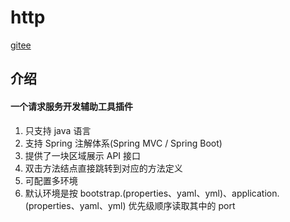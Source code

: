 # http
<a href="https://gitee.com/zhou-sheng1/http">gitee</a> 
## 介绍
#### 一个请求服务开发辅助工具插件
1. 只支持 java 语言
2. 支持 Spring 注解体系(Spring MVC / Spring Boot)
3. 提供了一块区域展示 API 接口 
4. 双击方法结点直接跳转到对应的方法定义 
5. 可配置多环境 
6. 默认环境是按 bootstrap.(properties、yaml、yml)、application.(properties、yaml、yml) 优先级顺序读取其中的 port

